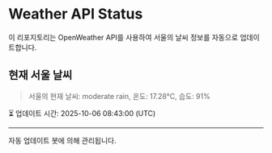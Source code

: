 
# Weather API Status

이 리포지토리는 OpenWeather API를 사용하여 서울의 날씨 정보를 자동으로 업데이트합니다.

## 현재 서울 날씨
> 서울의 현재 날씨: moderate rain, 온도: 17.28°C, 습도: 91%

⏳ 업데이트 시간: 2025-10-06 08:43:00 (UTC)

---
자동 업데이트 봇에 의해 관리됩니다.
